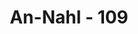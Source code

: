 ---
title: "An-Nahl - 109"
no: 109
arabic_no: ١٠٩
ayah: لَا جَرَمَ اَنَّهُمْ فِى الْاٰخِرَةِ هُمُ الْخٰسِرُوْنَ 
translation: "Pastilah mereka termasuk orang yang rugi di akhirat nanti."
tafsir: "Dalam ayat ini, Allah swt menegaskan bahwa mereka yang murtad itu adalah orang yang sungguh merugi di akhirat karena telah menodai jiwa mereka sendiri dan menjerumuskan diri ke dalam jurang api neraka. Mereka mendapatkan hal-hal berikut:\n\n1.Murka Allah.\n\n2.Siksaan yang pedih.\n\n3.Tidak mendapat hidayah Allah.\n\n4.Hati, pendengaran, dan penglihatan mereka tertutup.\n\n5.Pada hari kiamat, mereka akan merugi.\n\nMereka kehilangan kenikmatan duniawi yang mereka kejar dengan mencurahkan tenaga dan menghabiskan umur. Di akhirat mereka tidak mendapatkan apa pun selain penderitaan. Mereka tidak menyadari bahwa modal utama untuk hidup di dunia adalah umur. Jika modal itu tidak dipergunakan untuk keperluan yang utama, tentulah modal itu akan habis dengan percuma."
---